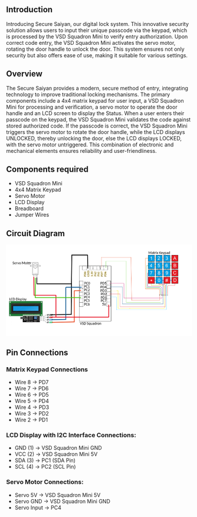 ## Introduction

Introducing Secure Saiyan, our digital lock system. This innovative security solution allows users to input their unique passcode via the keypad, which is processed by the VSD Squadron Mini to verify entry authorization. Upon correct code entry, the VSD Squadron Mini activates the servo motor, rotating the door handle to unlock the door. This system ensures not only security but also offers ease of use, making it suitable for various settings.

## Overview

The Secure Saiyan provides a modern, secure method of entry, integrating technology to improve traditional locking mechanisms. The primary components include a 4x4 matrix keypad for user input, a VSD Squadron Mini for processing and verification, a servo motor to operate the door handle and an LCD screen to display the Status. When a user enters their passcode on the keypad, the VSD Squadron Mini validates the code against stored authorized code. If the passcode is correct, the VSD Squadron Mini triggers the servo motor to rotate the door handle, while the LCD displays UNLOCKED, thereby unlocking the door, else the LCD displays LOCKED, with the servo motor untriggered. This combination of electronic and mechanical elements ensures reliability and user-friendliness.

## Components required
- VSD Squadron Mini
- 4x4 Matrix Keypad
- Servo Motor
- LCD Display
- Breadboard
- Jumper Wires

## Circuit Diagram

![Circuit Diagram](images/Circuit.png)

## Pin Connections

### Matrix Keypad Connections
- Wire 8 -> PD7
- Wire 7 -> PD6
- Wire 6 -> PD5
- Wire 5 -> PD4
- Wire 4 -> PD3
- Wire 3 -> PD2
- Wire 2 -> PD1

### LCD Display with I2C Interface Connections:
- GND (1) -> VSD Squadron Mini GND
- VCC (2) -> VSD Squadron Mini 5V
- SDA (3) -> PC1 (SDA Pin)
- SCL (4) -> PC2 (SCL Pin)

### Servo Motor Connections:
- Servo 5V -> VSD Squadron Mini 5V
- Servo GND -> VSD Squadron Mini GND
- Servo Input -> PC4
